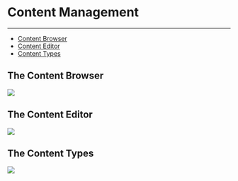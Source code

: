 # Content Management

---

- [Content Browser](#content-browser)
- [Content Editor](#content-editor)
- [Content Types](#content-types)

<a id="content-browser"></a>
## The Content Browser
<img src="/images/docs/content-browser.png" class="raised" />

<a id="content-editor"></a>
## The Content Editor
<img src="/images/docs/content-editor.gif" class="raised" />

<a id="content-types"></a>
## The Content Types
<img src="/images/docs/content-types.png" class="raised" />